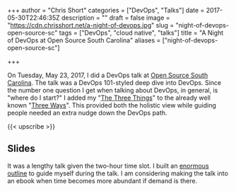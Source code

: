 +++
author = "Chris Short"
categories = ["DevOps", "Talks"]
date = 2017-05-30T22:46:35Z
description = ""
draft = false
image = "https://cdn.chrisshort.net/a-night-of-devops.jpg"
slug = "night-of-devops-open-source-sc"
tags = ["DevOps", "cloud native", "talks"]
title = "A Night of DevOps at Open Source South Carolina"
aliases = ["night-of-devops-open-source-sc"]

+++

On Tuesday, May 23, 2017, I did a DevOps talk at [Open Source South Carolina](https://www.meetup.com/Open-Source-South-Carolina/events/239747095/). The talk was a DevOps 101-styled deep dive into DevOps. Since the number one question I get when talking about DevOps, in general, is "where do I start?" I added my "[The Three Things](https://speakerdeck.com/chrisshort/a-night-of-devops?slide=21)" to the already well known "[Three Ways](http://itrevolution.com/the-three-ways-principles-underpinning-devops/)". This provided both the holistic view while guiding people needed an extra nudge down the DevOps path.

{{< upscribe >}}

## Slides

<script async class="speakerdeck-embed" data-id="c5c805d0c9c44960861a00202b804f3b" data-ratio="1.6" src="//speakerdeck.com/assets/embed.js"></script>

It was a lengthy talk given the two-hour time slot. I built an [enormous outline](https://gist.github.com/chris-short/8e50511c8ff808f032a968eac41f5363) to guide myself during the talk. I am considering making the talk into an ebook when time becomes more abundant if demand is there.